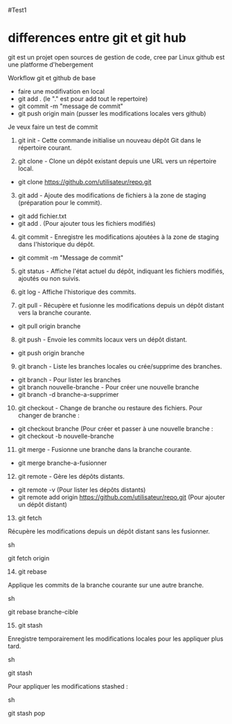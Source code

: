 #Test1

# differences entre git et git hub
git est un projet open sources de gestion de code, cree par Linux
github est une platforme d'hebergement

Workflow git et github de base
- faire une modifivation en local
- git add . (le "." est pour add tout le repertoire)
- git commit -m "message de commit"
- git push origin main (pusser les modifications locales vers github)


Je veux faire un test de commit



1. git init - Cette commande initialise un nouveau dépôt Git dans le répertoire courant.


2. git clone - Clone un dépôt existant depuis une URL vers un répertoire local.
- git clone https://github.com/utilisateur/repo.git

3. git add - Ajoute des modifications de fichiers à la zone de staging (préparation pour le commit).
- git add fichier.txt
- git add .  (Pour ajouter tous les fichiers modifiés) 


4. git commit - Enregistre les modifications ajoutées à la zone de staging dans l'historique du dépôt.
- git commit -m "Message de commit"

5. git status - Affiche l'état actuel du dépôt, indiquant les fichiers modifiés, ajoutés ou non suivis.


6. git log - Affiche l'historique des commits.

7. git pull - Récupère et fusionne les modifications depuis un dépôt distant vers la branche courante.
- git pull origin branche

8. git push - Envoie les commits locaux vers un dépôt distant.
- git push origin branche

9. git branch - Liste les branches locales ou crée/supprime des branches. 
- git branch - Pour lister les branches
- git branch nouvelle-branche - Pour créer une nouvelle branche
- git branch -d branche-a-supprimer

10. git checkout - Change de branche ou restaure des fichiers.
Pour changer de branche :
 - git checkout branche (Pour créer et passer à une nouvelle branche :
 - git checkout -b nouvelle-branche

11. git merge - Fusionne une branche dans la branche courante.
 - git merge branche-a-fusionner

12. git remote - Gère les dépôts distants.
- git remote -v (Pour lister les dépôts distants)
- git remote add origin https://github.com/utilisateur/repo.git (Pour ajouter un dépôt distant)

13. git fetch

Récupère les modifications depuis un dépôt distant sans les fusionner.

sh

git fetch origin

14. git rebase

Applique les commits de la branche courante sur une autre branche.

sh

git rebase branche-cible

15. git stash

Enregistre temporairement les modifications locales pour les appliquer plus tard.

sh

git stash

Pour appliquer les modifications stashed :

sh

git stash pop